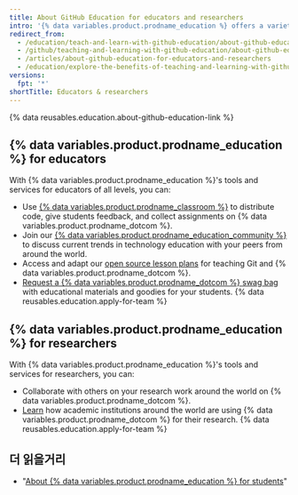 ```yaml
---
title: About GitHub Education for educators and researchers
intro: '{% data variables.product.prodname_education %} offers a variety of tools to help educators and researchers work more effectively inside and outside of the classroom.'
redirect_from:
  - /education/teach-and-learn-with-github-education/about-github-education-for-educators-and-researchers
  - /github/teaching-and-learning-with-github-education/about-github-education-for-educators-and-researchers
  - /articles/about-github-education-for-educators-and-researchers
  - /education/explore-the-benefits-of-teaching-and-learning-with-github-education/about-github-education-for-educators-and-researchers
versions:
  fpt: '*'
shortTitle: Educators & researchers
---
```


{% data reusables.education.about-github-education-link %}

## {% data variables.product.prodname_education %} for educators

With {% data variables.product.prodname_education %}'s tools and services for educators of all levels, you can:
  - Use [{% data variables.product.prodname_classroom %}](https://classroom.github.com) to distribute code, give students feedback, and collect assignments on {% data variables.product.prodname_dotcom %}.
  - Join our [{% data variables.product.prodname_education_community %}](https://education.github.com/forum) to discuss current trends in technology education with your peers from around the world.
  - Access and adapt our [open source lesson plans](https://education.github.community/t/open-source-lesson-plans/1591) for teaching Git and {% data variables.product.prodname_dotcom %}.
  - [Request a {% data variables.product.prodname_dotcom %} swag bag](https://education.github.community/t/get-a-github-swag-bag-for-your-classroom/33) with educational materials and goodies for your students.
  {% data reusables.education.apply-for-team %}

## {% data variables.product.prodname_education %} for researchers

With {% data variables.product.prodname_education %}'s tools and services for researchers, you can:
  - Collaborate with others on your research work around the world on {% data variables.product.prodname_dotcom %}.
  - [Learn](https://education.github.com/stories) how academic institutions around the world are using {% data variables.product.prodname_dotcom %} for their research.
  {% data reusables.education.apply-for-team %}

## 더 읽을거리

- "[About {% data variables.product.prodname_education %} for students](/articles/about-github-education-for-students)"
